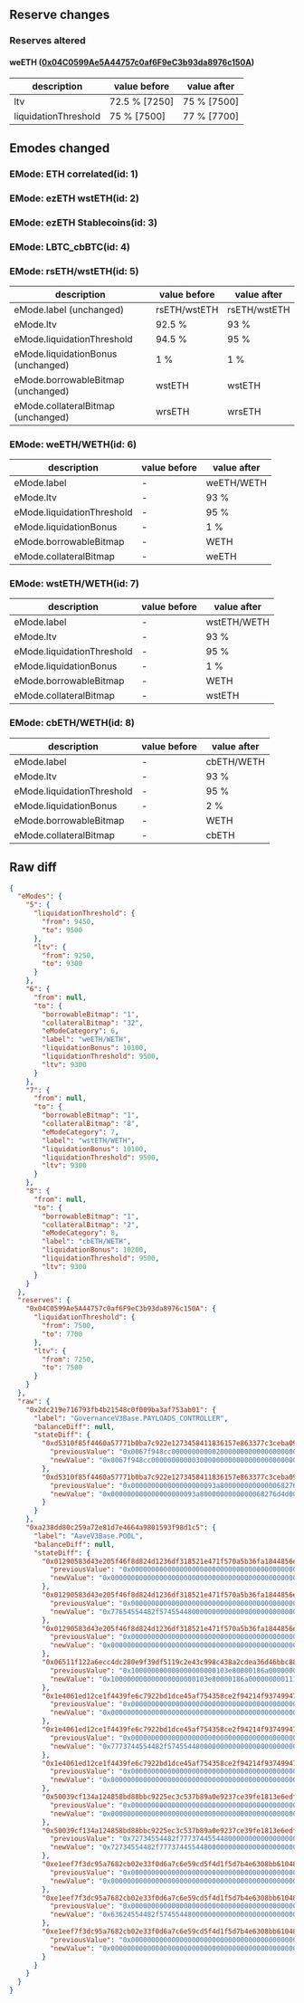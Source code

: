 ## Reserve changes

### Reserves altered

#### weETH ([0x04C0599Ae5A44757c0af6F9eC3b93da8976c150A](https://basescan.org/address/0x04C0599Ae5A44757c0af6F9eC3b93da8976c150A))

| description | value before | value after |
| --- | --- | --- |
| ltv | 72.5 % [7250] | 75 % [7500] |
| liquidationThreshold | 75 % [7500] | 77 % [7700] |


## Emodes changed

### EMode: ETH correlated(id: 1)



### EMode: ezETH wstETH(id: 2)



### EMode: ezETH Stablecoins(id: 3)



### EMode: LBTC_cbBTC(id: 4)



### EMode: rsETH/wstETH(id: 5)

| description | value before | value after |
| --- | --- | --- |
| eMode.label (unchanged) | rsETH/wstETH | rsETH/wstETH |
| eMode.ltv | 92.5 % | 93 % |
| eMode.liquidationThreshold | 94.5 % | 95 % |
| eMode.liquidationBonus (unchanged) | 1 % | 1 % |
| eMode.borrowableBitmap (unchanged) | wstETH | wstETH |
| eMode.collateralBitmap (unchanged) | wrsETH | wrsETH |


### EMode: weETH/WETH(id: 6)

| description | value before | value after |
| --- | --- | --- |
| eMode.label | - | weETH/WETH |
| eMode.ltv | - | 93 % |
| eMode.liquidationThreshold | - | 95 % |
| eMode.liquidationBonus | - | 1 % |
| eMode.borrowableBitmap | - | WETH |
| eMode.collateralBitmap | - | weETH |


### EMode: wstETH/WETH(id: 7)

| description | value before | value after |
| --- | --- | --- |
| eMode.label | - | wstETH/WETH |
| eMode.ltv | - | 93 % |
| eMode.liquidationThreshold | - | 95 % |
| eMode.liquidationBonus | - | 1 % |
| eMode.borrowableBitmap | - | WETH |
| eMode.collateralBitmap | - | wstETH |


### EMode: cbETH/WETH(id: 8)

| description | value before | value after |
| --- | --- | --- |
| eMode.label | - | cbETH/WETH |
| eMode.ltv | - | 93 % |
| eMode.liquidationThreshold | - | 95 % |
| eMode.liquidationBonus | - | 2 % |
| eMode.borrowableBitmap | - | WETH |
| eMode.collateralBitmap | - | cbETH |


## Raw diff

```json
{
  "eModes": {
    "5": {
      "liquidationThreshold": {
        "from": 9450,
        "to": 9500
      },
      "ltv": {
        "from": 9250,
        "to": 9300
      }
    },
    "6": {
      "from": null,
      "to": {
        "borrowableBitmap": "1",
        "collateralBitmap": "32",
        "eModeCategory": 6,
        "label": "weETH/WETH",
        "liquidationBonus": 10100,
        "liquidationThreshold": 9500,
        "ltv": 9300
      }
    },
    "7": {
      "from": null,
      "to": {
        "borrowableBitmap": "1",
        "collateralBitmap": "8",
        "eModeCategory": 7,
        "label": "wstETH/WETH",
        "liquidationBonus": 10100,
        "liquidationThreshold": 9500,
        "ltv": 9300
      }
    },
    "8": {
      "from": null,
      "to": {
        "borrowableBitmap": "1",
        "collateralBitmap": "2",
        "eModeCategory": 8,
        "label": "cbETH/WETH",
        "liquidationBonus": 10200,
        "liquidationThreshold": 9500,
        "ltv": 9300
      }
    }
  },
  "reserves": {
    "0x04C0599Ae5A44757c0af6F9eC3b93da8976c150A": {
      "liquidationThreshold": {
        "from": 7500,
        "to": 7700
      },
      "ltv": {
        "from": 7250,
        "to": 7500
      }
    }
  },
  "raw": {
    "0x2dc219e716793fb4b21548c0f009ba3af753ab01": {
      "label": "GovernanceV3Base.PAYLOADS_CONTROLLER",
      "balanceDiff": null,
      "stateDiff": {
        "0xd5310f85f4460a57771b0ba7c922e1273458411836157e863377c3ceba09ccc5": {
          "previousValue": "0x0067f948cc000000000002000000000000000000000000000000000000000000",
          "newValue": "0x0067f948cc000000000003000000000000000000000000000000000000000000"
        },
        "0xd5310f85f4460a57771b0ba7c922e1273458411836157e863377c3ceba09ccc6": {
          "previousValue": "0x000000000000000000093a8000000000000068276d4d00000000000000000000",
          "newValue": "0x000000000000000000093a8000000000000068276d4d00000000000067f948cd"
        }
      }
    },
    "0xa238dd80c259a72e81d7e4664a9801593f98d1c5": {
      "label": "AaveV3Base.POOL",
      "balanceDiff": null,
      "stateDiff": {
        "0x01290583d43e205f46f8d824d1236df318521e471f570a5b36fa1844856e40d6": {
          "previousValue": "0x0000000000000000000000000000000000000000000000000000000000000000",
          "newValue": "0x00000000000000000000000000000000000000000000000000202774251c2454"
        },
        "0x01290583d43e205f46f8d824d1236df318521e471f570a5b36fa1844856e40d7": {
          "previousValue": "0x0000000000000000000000000000000000000000000000000000000000000000",
          "newValue": "0x77654554482f5745544800000000000000000000000000000000000000000014"
        },
        "0x01290583d43e205f46f8d824d1236df318521e471f570a5b36fa1844856e40d8": {
          "previousValue": "0x0000000000000000000000000000000000000000000000000000000000000000",
          "newValue": "0x0000000000000000000000000000000000000000000000000000000000000001"
        },
        "0x06511f122a6ecc4dc280e9f39df5119c2e43c998c438a2cdea36d46bbc885187": {
          "previousValue": "0x100000000000000000000103e80000186a00000000011194851229fe1d4c1c52",
          "newValue": "0x100000000000000000000103e80000186a00000000011194851229fe1e141d4c"
        },
        "0x1e4061ed12ce1f4439fe6c7922bd1dce45af754358ce2f94214f93749947e40a": {
          "previousValue": "0x0000000000000000000000000000000000000000000000000000000000000000",
          "newValue": "0x00000000000000000000000000000000000000000000000000082774251c2454"
        },
        "0x1e4061ed12ce1f4439fe6c7922bd1dce45af754358ce2f94214f93749947e40b": {
          "previousValue": "0x0000000000000000000000000000000000000000000000000000000000000000",
          "newValue": "0x7773744554482f57455448000000000000000000000000000000000000000016"
        },
        "0x1e4061ed12ce1f4439fe6c7922bd1dce45af754358ce2f94214f93749947e40c": {
          "previousValue": "0x0000000000000000000000000000000000000000000000000000000000000000",
          "newValue": "0x0000000000000000000000000000000000000000000000000000000000000001"
        },
        "0x50039cf134a124858bd88bbc9225ec3c537b89a0e9237ce39fe1813e6edf8257": {
          "previousValue": "0x0000000000000000000000000000000000000000000000000200277424ea2422",
          "newValue": "0x00000000000000000000000000000000000000000000000002002774251c2454"
        },
        "0x50039cf134a124858bd88bbc9225ec3c537b89a0e9237ce39fe1813e6edf8258": {
          "previousValue": "0x72734554482f7773744554480000000000000000000000000000000000000018",
          "newValue": "0x72734554482f7773744554480000000000000000000000000000000000000018"
        },
        "0xe1eef7f3dc95a7682cb02e33f0d6a7c6e59cd5f4d1f5d7b4e6308bb610481917": {
          "previousValue": "0x0000000000000000000000000000000000000000000000000000000000000000",
          "newValue": "0x000000000000000000000000000000000000000000000000000227d8251c2454"
        },
        "0xe1eef7f3dc95a7682cb02e33f0d6a7c6e59cd5f4d1f5d7b4e6308bb610481918": {
          "previousValue": "0x0000000000000000000000000000000000000000000000000000000000000000",
          "newValue": "0x63624554482f5745544800000000000000000000000000000000000000000014"
        },
        "0xe1eef7f3dc95a7682cb02e33f0d6a7c6e59cd5f4d1f5d7b4e6308bb610481919": {
          "previousValue": "0x0000000000000000000000000000000000000000000000000000000000000000",
          "newValue": "0x0000000000000000000000000000000000000000000000000000000000000001"
        }
      }
    }
  }
}
```